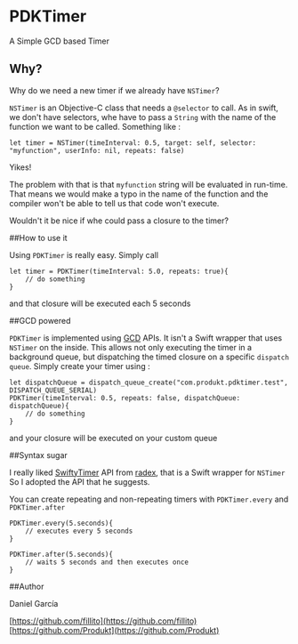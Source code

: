 # PDKTimer
A Simple GCD based Timer

## Why?

Why do we need a new timer if we already have `NSTimer`?

`NSTimer` is an Objective-C class that needs a `@selector` to call. As in swift, we don't have selectors, whe have to pass a `String` with the name of the function we want to be called. Something like :

```
let timer = NSTimer(timeInterval: 0.5, target: self, selector: "myfunction", userInfo: nil, repeats: false)
```

Yikes!

The problem with that is that `myfunction` string will be evaluated in run-time. That means we would make a typo in the name of the function and the compiler won't be able to tell us that code won't execute.


Wouldn't it be nice if whe could pass a closure to the timer?

##How to use it

Using `PDKTimer` is really easy. Simply call 

```
let timer = PDKTimer(timeInterval: 5.0, repeats: true){
	// do something
}
```

and that closure will be executed each 5 seconds


##GCD powered

`PDKTimer` is implemented using [GCD](https://developer.apple.com/library/ios/documentation/Performance/Reference/GCD_libdispatch_Ref/) APIs. It isn't a Swift wrapper that uses `NSTimer` on the inside. This allows not only executing the timer in a background queue, but dispatching the timed closure on a specific `dispatch queue`. 
Simply create your timer using : 

```
let dispatchQueue = dispatch_queue_create("com.produkt.pdktimer.test", DISPATCH_QUEUE_SERIAL)
PDKTimer(timeInterval: 0.5, repeats: false, dispatchQueue: dispatchQueue){
	// do something
}
``` 

and your closure will be executed on your custom queue


##Syntax sugar

I really liked [SwiftyTimer](https://github.com/radex/SwiftyTimer) API from [radex](https://github.com/radex), that is a Swift wrapper for `NSTimer`
So I adopted the API that he suggests. 

You can create repeating and non-repeating timers with `PDKTimer.every` and `PDKTimer.after` 

```
PDKTimer.every(5.seconds){
	// executes every 5 seconds
}

PDKTimer.after(5.seconds){
    // waits 5 seconds and then executes once
}
```



##Author

Daniel García

[https://github.com/fillito](https://github.com/fillito)
[https://github.com/Produkt](https://github.com/Produkt)

